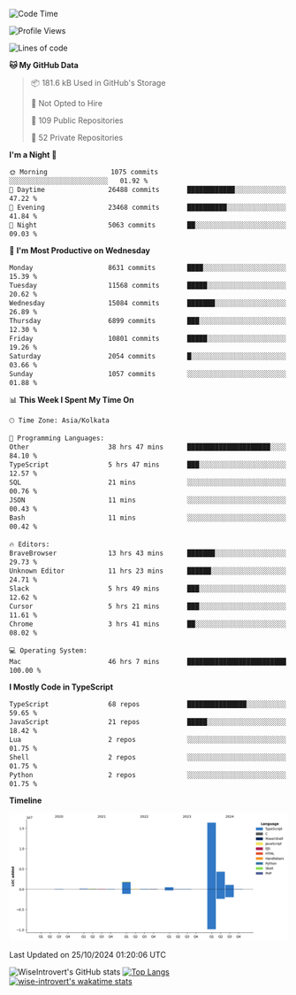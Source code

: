 <!--START_SECTION:waka-->
![Code Time](http://img.shields.io/badge/Code%20Time-1%2C733%20hrs%2056%20mins-blue)

![Profile Views](http://img.shields.io/badge/Profile%20Views-0-blue)

![Lines of code](https://img.shields.io/badge/From%20Hello%20World%20I%27ve%20Written-24.7%20million%20lines%20of%20code-blue)

**🐱 My GitHub Data** 

> 📦 181.6 kB Used in GitHub's Storage 
 > 
> 🚫 Not Opted to Hire
 > 
> 📜 109 Public Repositories 
 > 
> 🔑 52 Private Repositories 
 > 
**I'm a Night 🦉** 

```text
🌞 Morning                1075 commits        ░░░░░░░░░░░░░░░░░░░░░░░░░   01.92 % 
🌆 Daytime                26488 commits       ████████████░░░░░░░░░░░░░   47.22 % 
🌃 Evening                23468 commits       ██████████░░░░░░░░░░░░░░░   41.84 % 
🌙 Night                  5063 commits        ██░░░░░░░░░░░░░░░░░░░░░░░   09.03 % 
```
📅 **I'm Most Productive on Wednesday** 

```text
Monday                   8631 commits        ████░░░░░░░░░░░░░░░░░░░░░   15.39 % 
Tuesday                  11568 commits       █████░░░░░░░░░░░░░░░░░░░░   20.62 % 
Wednesday                15084 commits       ███████░░░░░░░░░░░░░░░░░░   26.89 % 
Thursday                 6899 commits        ███░░░░░░░░░░░░░░░░░░░░░░   12.30 % 
Friday                   10801 commits       █████░░░░░░░░░░░░░░░░░░░░   19.26 % 
Saturday                 2054 commits        █░░░░░░░░░░░░░░░░░░░░░░░░   03.66 % 
Sunday                   1057 commits        ░░░░░░░░░░░░░░░░░░░░░░░░░   01.88 % 
```


📊 **This Week I Spent My Time On** 

```text
🕑︎ Time Zone: Asia/Kolkata

💬 Programming Languages: 
Other                    38 hrs 47 mins      █████████████████████░░░░   84.10 % 
TypeScript               5 hrs 47 mins       ███░░░░░░░░░░░░░░░░░░░░░░   12.57 % 
SQL                      21 mins             ░░░░░░░░░░░░░░░░░░░░░░░░░   00.76 % 
JSON                     11 mins             ░░░░░░░░░░░░░░░░░░░░░░░░░   00.43 % 
Bash                     11 mins             ░░░░░░░░░░░░░░░░░░░░░░░░░   00.42 % 

🔥 Editors: 
BraveBrowser             13 hrs 43 mins      ███████░░░░░░░░░░░░░░░░░░   29.73 % 
Unknown Editor           11 hrs 23 mins      ██████░░░░░░░░░░░░░░░░░░░   24.71 % 
Slack                    5 hrs 49 mins       ███░░░░░░░░░░░░░░░░░░░░░░   12.62 % 
Cursor                   5 hrs 21 mins       ███░░░░░░░░░░░░░░░░░░░░░░   11.61 % 
Chrome                   3 hrs 41 mins       ██░░░░░░░░░░░░░░░░░░░░░░░   08.02 % 

💻 Operating System: 
Mac                      46 hrs 7 mins       █████████████████████████   100.00 % 
```

**I Mostly Code in TypeScript** 

```text
TypeScript               68 repos            ███████████████░░░░░░░░░░   59.65 % 
JavaScript               21 repos            █████░░░░░░░░░░░░░░░░░░░░   18.42 % 
Lua                      2 repos             ░░░░░░░░░░░░░░░░░░░░░░░░░   01.75 % 
Shell                    2 repos             ░░░░░░░░░░░░░░░░░░░░░░░░░   01.75 % 
Python                   2 repos             ░░░░░░░░░░░░░░░░░░░░░░░░░   01.75 % 
```



**Timeline**

![Lines of Code chart](https://raw.githubusercontent.com/wise-introvert/wise-introvert/master/assets/bar_graph.png)


 Last Updated on 25/10/2024 01:20:06 UTC
<!--END_SECTION:waka-->

![WiseIntrovert's GitHub stats](https://github-readme-stats.vercel.app/api?username=wise-introvert&count_private=true&show_icons=true)
[![Top Langs](https://github-readme-stats.vercel.app/api/top-langs/?username=wise-introvert&langs_count=10)](https://github.com/anuraghazra/github-readme-stats)
[![wise-introvert's wakatime stats](https://github-readme-stats.vercel.app/api/wakatime?username=wiseintrovert)](https://github.com/anuraghazra/github-readme-stats)
